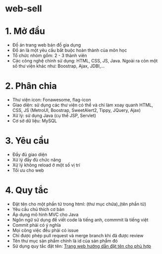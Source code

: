 # web-sell

# 1. Mở đầu
- Đồ án trang web bán đồ gia dụng
- Đồ án là một yêu cầu bắt buộc hoàn thành của môn học
- Tổ chức nhóm gồm: 2 - 3 thành viên
- Các công nghệ chính sử dụng: HTML, CSS, JS, Java. Ngoài ra còn một số thư viện khác như: Boostrap, Ajax, JDBI,...
# 2. Phân chia
- Thư viện icon: Fonawesome,  flag-icon
- Giao diện: sử dụng các thư viện có thể và chỉ làm xoay quanh HTML, CSS, JS (MetroUI, Boostrap, SweetAlert2, Tippy, JQuery, Ajax)
- Xử lý: sử dụng Java (cụ thể JSP, Servlet)
- Cơ sở dữ liệu: MySQL
# 3. Yêu cầu
- Đầy đủ giao diện
- Xử lý đầy đủ chức năng
- Xử lý không reload ở một số vị trí
- Tối ưu cho web
# 4. Quy tắc
- Đặt tên cho một phần tử trong html: (thư mục chứa)_(tên phần tử)
- Yêu cầu chú thích cơ bản
- Áp dụng mô hình MVC cho Java
- Ngôn ngữ sử dụng để viết code là tiếng anh, commmit là tiếng việt
- Commit phải có ý nghĩa
- Mọi công việc đều phải có issue
- Chỉ được phép pull request và merge branch khi đã được review
- Tên thư mục sản phẩm chính là id của sản phẩm đó
- Sử dụng quy tắc đặt tên: [Trang web hướng dẫn đặt tên cho phù hợp](https://viblo.asia/p/naming-rules-cac-quy-tac-vang-trong-lang-dat-ten-ByEZkMXE5Q0)
